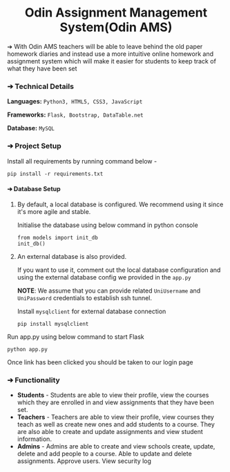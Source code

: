 <h1 align="center">Odin Assignment Management System(Odin AMS)</h1>

➔ With Odin AMS teachers will be able to leave behind the old
paper homework diaries and instead use a more intuitive online
homework and assignment system which will make it easier for students
to keep track of what they have been set

### ➔ Technical Details
**Languages:**
```Python3, HTML5, CSS3, JavaScript```

**Frameworks:**
```Flask, Bootstrap, DataTable.net```

**Database:**
```MySQL```

### ➔ Project Setup
Install all requirements by running command below -
```
pip install -r requirements.txt
```

#### ➔ Database Setup
1. By default, a local database is configured. We recommend using it since 
it's more agile and stable.
   
    Initialise the database using below command in python console
    ```
    from models import init_db
    init_db()
    ```
2. An external database is also provided. 

    If you want to use it, comment out the local database configuration and 
    using the external database config we provided in the `app.py`

    **NOTE**: We assume that you can provide 
   related `UniUsername` and `UniPassword` credentials to establish
   ssh tunnel.

    Install `mysqlclient` for external database connection
    ```
    pip install mysqlclient
    ```

Run app.py using below command to start Flask 
```
python app.py
```
Once link has been clicked you should be taken to our login page

### ➔ Functionality
- **Students** - Students are able to view their profile,
view the courses which they are enrolled in and view
assignments that they have been set.
- **Teachers** - Teachers are able to view their profile,
view courses they teach as well as create new ones and
add students to a course. They are also able to create
and update assignments and view student information.
- **Admins** - Admins are able to create and view schools
create, update, delete and add people to a course. Able to
update and delete assignments. Approve users. View
security log
